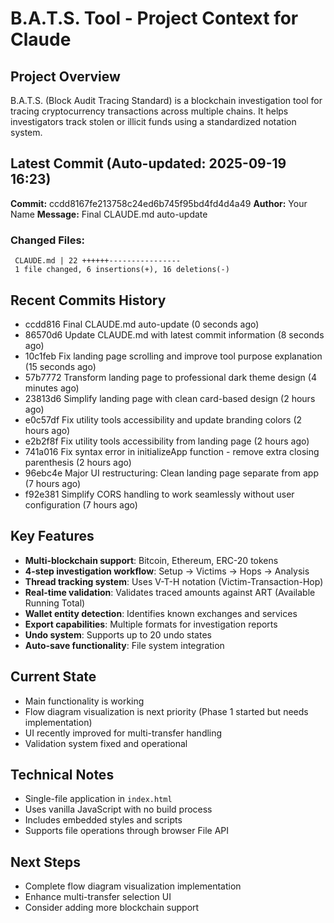 # B.A.T.S. Tool - Project Context for Claude

## Project Overview
B.A.T.S. (Block Audit Tracing Standard) is a blockchain investigation tool for tracing cryptocurrency transactions across multiple chains. It helps investigators track stolen or illicit funds using a standardized notation system.

## Latest Commit (Auto-updated: 2025-09-19 16:23)

**Commit:** ccdd8167fe213758c24ed6b745f95bd4fd4d4a49
**Author:** Your Name
**Message:** Final CLAUDE.md auto-update

### Changed Files:
```
 CLAUDE.md | 22 ++++++----------------
 1 file changed, 6 insertions(+), 16 deletions(-)
```

## Recent Commits History

- ccdd816 Final CLAUDE.md auto-update (0 seconds ago)
- 86570d6 Update CLAUDE.md with latest commit information (8 seconds ago)
- 10c1feb Fix landing page scrolling and improve tool purpose explanation (15 seconds ago)
- 57b7772 Transform landing page to professional dark theme design (4 minutes ago)
- 23813d6 Simplify landing page with clean card-based design (2 hours ago)
- e0c57df Fix utility tools accessibility and update branding colors (2 hours ago)
- e2b2f8f Fix utility tools accessibility from landing page (2 hours ago)
- 741a016 Fix syntax error in initializeApp function - remove extra closing parenthesis (2 hours ago)
- 96ebc4e Major UI restructuring: Clean landing page separate from app (7 hours ago)
- f92e381 Simplify CORS handling to work seamlessly without user configuration (7 hours ago)

## Key Features
- **Multi-blockchain support**: Bitcoin, Ethereum, ERC-20 tokens
- **4-step investigation workflow**: Setup → Victims → Hops → Analysis
- **Thread tracking system**: Uses V-T-H notation (Victim-Transaction-Hop)
- **Real-time validation**: Validates traced amounts against ART (Available Running Total)
- **Wallet entity detection**: Identifies known exchanges and services
- **Export capabilities**: Multiple formats for investigation reports
- **Undo system**: Supports up to 20 undo states
- **Auto-save functionality**: File system integration

## Current State
- Main functionality is working
- Flow diagram visualization is next priority (Phase 1 started but needs implementation)
- UI recently improved for multi-transfer handling
- Validation system fixed and operational

## Technical Notes
- Single-file application in `index.html`
- Uses vanilla JavaScript with no build process
- Includes embedded styles and scripts
- Supports file operations through browser File API

## Next Steps
- Complete flow diagram visualization implementation
- Enhance multi-transfer selection UI
- Consider adding more blockchain support
